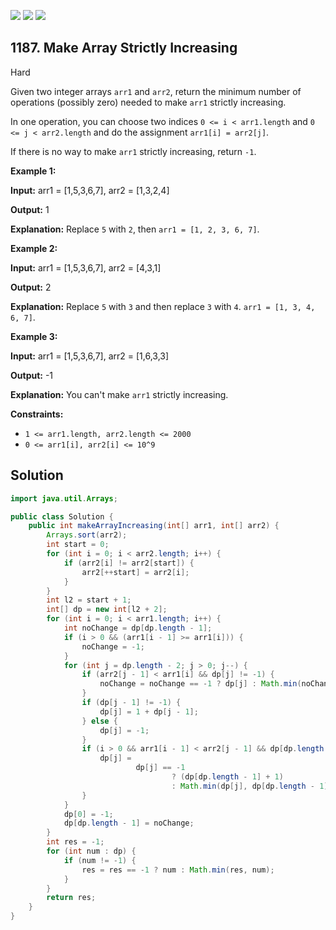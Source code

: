 [![](https://img.shields.io/github/stars/javadev/LeetCode-in-Java?label=Stars&style=flat-square)](https://github.com/javadev/LeetCode-in-Java)
[![](https://img.shields.io/github/forks/javadev/LeetCode-in-Java?label=Fork%20me%20on%20GitHub%20&style=flat-square)](https://github.com/javadev/LeetCode-in-Java/fork)
[![](https://img.shields.io/badge/-LeetCode%20in%20Kotlin-blue?style=flat-square)](https://github.com/javadev/LeetCode-in-Kotlin)

## 1187\. Make Array Strictly Increasing

Hard

Given two integer arrays `arr1` and `arr2`, return the minimum number of operations (possibly zero) needed to make `arr1` strictly increasing.

In one operation, you can choose two indices `0 <= i < arr1.length` and `0 <= j < arr2.length` and do the assignment `arr1[i] = arr2[j]`.

If there is no way to make `arr1` strictly increasing, return `-1`.

**Example 1:**

**Input:** arr1 = [1,5,3,6,7], arr2 = [1,3,2,4]

**Output:** 1

**Explanation:** Replace `5` with `2`, then `arr1 = [1, 2, 3, 6, 7]`.

**Example 2:**

**Input:** arr1 = [1,5,3,6,7], arr2 = [4,3,1]

**Output:** 2

**Explanation:** Replace `5` with `3` and then replace `3` with `4`. `arr1 = [1, 3, 4, 6, 7]`.

**Example 3:**

**Input:** arr1 = [1,5,3,6,7], arr2 = [1,6,3,3]

**Output:** -1

**Explanation:** You can't make `arr1` strictly increasing.

**Constraints:**

*   `1 <= arr1.length, arr2.length <= 2000`
*   `0 <= arr1[i], arr2[i] <= 10^9`

## Solution

```java
import java.util.Arrays;

public class Solution {
    public int makeArrayIncreasing(int[] arr1, int[] arr2) {
        Arrays.sort(arr2);
        int start = 0;
        for (int i = 0; i < arr2.length; i++) {
            if (arr2[i] != arr2[start]) {
                arr2[++start] = arr2[i];
            }
        }
        int l2 = start + 1;
        int[] dp = new int[l2 + 2];
        for (int i = 0; i < arr1.length; i++) {
            int noChange = dp[dp.length - 1];
            if (i > 0 && (arr1[i - 1] >= arr1[i])) {
                noChange = -1;
            }
            for (int j = dp.length - 2; j > 0; j--) {
                if (arr2[j - 1] < arr1[i] && dp[j] != -1) {
                    noChange = noChange == -1 ? dp[j] : Math.min(noChange, dp[j]);
                }
                if (dp[j - 1] != -1) {
                    dp[j] = 1 + dp[j - 1];
                } else {
                    dp[j] = -1;
                }
                if (i > 0 && arr1[i - 1] < arr2[j - 1] && dp[dp.length - 1] >= 0) {
                    dp[j] =
                            dp[j] == -1
                                    ? (dp[dp.length - 1] + 1)
                                    : Math.min(dp[j], dp[dp.length - 1] + 1);
                }
            }
            dp[0] = -1;
            dp[dp.length - 1] = noChange;
        }
        int res = -1;
        for (int num : dp) {
            if (num != -1) {
                res = res == -1 ? num : Math.min(res, num);
            }
        }
        return res;
    }
}
```